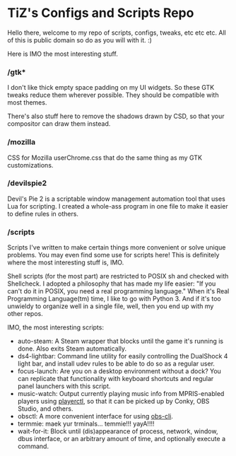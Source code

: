 # TiZ's Configs and Scripts Repo

Hello there, welcome to my repo of scripts, configs, tweaks, etc etc etc. All of this is public domain so do as you will with it. :)

Here is IMO the most interesting stuff.

### /gtk*

I don't like thick empty space padding on my UI widgets. So these GTK tweaks reduce them wherever possible. They should be compatible with most themes.

There's also stuff here to remove the shadows drawn by CSD, so that your compositor can draw them instead.

### /mozilla

CSS for Mozilla userChrome.css that do the same thing as my GTK customizations.

### /devilspie2

Devil's Pie 2 is a scriptable window management automation tool that uses Lua for scripting. I created a whole-ass program in one file to make it easier to define rules in others.

### /scripts

Scripts I've written to make certain things more convenient or solve unique problems. You may even find some use for scripts here! This is definitely where the most interesting stuff is, IMO.

Shell scripts (for the most part) are restricted to POSIX sh and checked with Shellcheck. I adopted a philosophy that has made my life easier: "If you can't do it in POSIX, you need a real programming language." When it's Real Programming Language(tm) time, I like to go with Python 3. And if it's too unwieldy to organize well in a single file, well, then you end up with my other repos.

IMO, the most interesting scripts:

* auto-steam: A Steam wrapper that blocks until the game it's running is done. Also exits Steam automatically.
* ds4-lightbar: Command line utility for easily controlling the DualShock 4 light bar, and install udev rules to be able to do so as a regular user.
* focus-launch: Are you on a desktop environment without a dock? You can replicate that functionality with keyboard shortcuts and regular panel launchers with this script.
* music-watch: Output currently playing music info from MPRIS-enabled players using [playerctl](https://github.com/altdesktop/playerctl), so that it can be picked up by Conky, OBS Studio, and others.
* obsctl: A more convenient interface for using [obs-cli](https://github.com/leafac/obs-cli).
* termmie: maek yur trminals... temmie!!! yayA!!!!
* wait-for-it: Block until (dis)appearance of process, network, window, dbus interface, or an arbitrary amount of time, and optionally execute a command.
